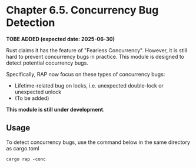 # Chapter 6.5. Concurrency Bug Detection
**TOBE ADDED (expected date: 2025-06-30)**

Rust claims it has the feature of "Fearless Concurrency". However, it is still hard to prevent concurrency bugs in practice. This module is designed to detect potential cocurrency bugs.

Specifically, RAP now focus on these types of concurrency bugs:

- Lifetime-related bug on locks, i.e. unexpected double-lock or unexpected unlock
- (To be added)

**This module is still under development**.



## Usage

To detect concurrency bugs, use the command below in the same directory as cargo.toml

```
cargo rap -conc
```

